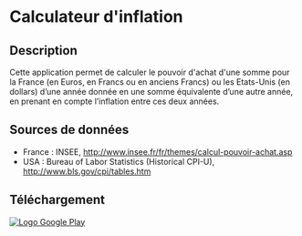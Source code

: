 # Calculateur d'inflation #
## Description ##
Cette application permet de calculer le pouvoir d'achat d'une somme pour la France (en Euros, en Francs ou en anciens Francs) ou les Etats-Unis (en dollars) d’une année donnée en une somme équivalente d’une autre année, en prenant en compte l’inflation entre ces deux années.

## Sources de données ##
- France : INSEE, http://www.insee.fr/fr/themes/calcul-pouvoir-achat.asp
- USA : Bureau of Labor Statistics (Historical CPI-U), http://www.bls.gov/cpi/tables.htm

## Téléchargement ##
[![Logo Google Play](http://developer.android.com/images/brand/fr_generic_rgb_wo_60.png)](https://play.google.com/store/apps/details?id=fr.corenting.convertisseureurofranc)
